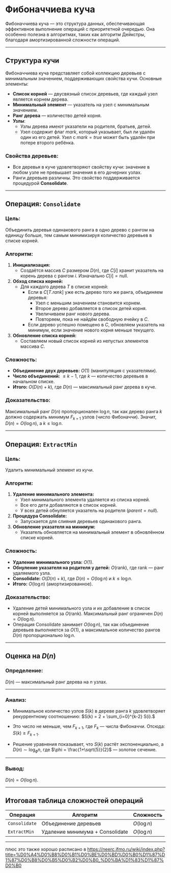 # Фибоначчиева куча

Фибоначчиева куча — это структура данных, обеспечивающая эффективное выполнение операций с приоритетной очередью. Она особенно полезна в алгоритмах, таких как алгоритм Дейкстры, благодаря амортизированной сложности операций.

---

## Структура кучи

Фибоначчиева куча представляет собой коллекцию деревьев с минимальным значением, поддерживающих свойства кучи. Основные элементы:
- **Список корней** — двусвязный список деревьев, где каждый узел является корнем дерева.
- **Минимальный элемент** — указатель на узел с минимальным значением.
- **Ранг дерева** — количество детей корня.
- **Узлы**:
  - Узлы дерева имеют указатели на родителя, братьев, детей.
  - Узел содержит флаг $mark$, который указывает, был ли удалён один из его детей. Узел с $mark = true$ может быть удалён при потере второго ребёнка.

### Свойства деревьев:
- Все деревья в куче удовлетворяют свойству кучи: значение в любом узле не превышает значения в его дочерних узлах.
- Ранги деревьев различны. Это свойство поддерживается процедурой **Consolidate**.

---

## Операция: `Consolidate`

### Цель:
Объединить деревья одинакового ранга в одно дерево с рангом на единицу больше, тем самым минимизируя количество деревьев в списке корней.

### Алгоритм:
1. **Инициализация:**
   - Создаётся массив $C$ размером $D(n)$, где $C[i]$ хранит указатель на корень дерева с рангом $i$. Изначально $C[i] = \text{null}$.
2. **Обход списка корней:**
   - Для каждого дерева $T$ в списке корней:
     - Если в $C[T.rank]$ уже есть дерево того же ранга, объединяем деревья:
       - Узел с меньшим значением становится корнем.
       - Второе дерево добавляется в список детей корня.
       - Увеличиваем ранг нового дерева.
       - Повторяем, пока не найдём свободную ячейку в $C$.
     - Если дерево успешно помещено в $C$, обновляем указатель на минимум, если значение нового корня меньше текущего.
3. **Обновление списка корней:**
   - Составляем новый список корней из непустых элементов массива $C$.

### Сложность:
- **Объединение двух деревьев:** $O(1)$ (манипуляция с указателями).
- **Число объединений:** $\leq k - 1$, где $k$ — количество деревьев в начальном списке.
- **Итого:** $O(D(n) + k)$, где $D(n)$ — максимальный ранг дерева в куче.

### Доказательство:
Максимальный ранг $D(n)$ пропорционален $\log n$, так как дерево ранга $k$ должно содержать минимум $F_{k+1}$ узлов (число Фибоначчи). Значит, $D(n) = O(\log n)$, а $k \leq \log n$.

---

## Операция: `ExtractMin`

### Цель:
Удалить минимальный элемент из кучи.

### Алгоритм:
1. **Удаление минимального элемента:**
   - Узел минимального элемента удаляется из списка корней.
   - Все его дети добавляются в список корней.
   - У всех детей обнуляется указатель на родителя ($parent = null$).
2. **Процедура Consolidate:**
   - Запускается для слияния деревьев одинакового ранга.
3. **Обновление указателя на минимум:**
   - Указатель обновляется на минимальный элемент в обновлённом списке корней.

### Сложность:
- **Удаление минимального узла:** $O(1)$.
- **Обнуление указателя на родителя у детей:** $O(\text{rank})$, где $\text{rank}$ — ранг удаляемого узла.
- **Consolidate:** $O(D(n) + k)$, где $D(n) = O(\log n)$ и $k \leq \log n$.
- **Итого:** $O(\log n)$ (амортизированное).

### Доказательство:
- Удаление детей минимального узла и их добавление в список корней выполняется за $O(\text{rank})$. Максимальный ранг ограничен $D(n) = O(\log n)$.
- Операция Consolidate занимает $O(\log n)$, так как объединение деревьев выполняется за $O(1)$, а максимальное количество рангов $D(n)$ пропорционально $\log n$.

---

## Оценка на $D(n)$

### Определение:
$D(n)$ — максимальный ранг дерева на $n$ узлах.

---

### Анализ:

- Минимальное количество узлов $S(k)$ в дереве ранга $k$ удовлетворяет рекуррентному соотношению:
  $S(k) = 2 + \sum_{i=0}^{k-2} S(i).$

- Это число не меньше, чем $F_{k+1}$, где $F_k$ — числа Фибоначчи. Отсюда:
  $S(k) \geq F_{k+1}.$

- Решение уравнения показывает, что $S(k)$ растёт экспоненциально, а $D(n) \sim \log_\phi n$, где $\phi = \frac{1+\sqrt{5}}{2}$ — золотое сечение.

---

### Вывод:
$D(n) = O(\log n).$

---

## Итоговая таблица сложностей операций

| Операция        | Алгоритм                                 | Сложность     |
|-----------------|------------------------------------------|---------------|
| `Consolidate`   | Объединение деревьев                    | $O(\log n)$   |
| `ExtractMin`    | Удаление минимума + Consolidate         | $O(\log n)$   |

---

плюс это также хорошо расписано в https://neerc.ifmo.ru/wiki/index.php?title=%D0%A4%D0%B8%D0%B1%D0%BE%D0%BD%D0%B0%D1%87%D1%87%D0%B8%D0%B5%D0%B2%D0%B0_%D0%BA%D1%83%D1%87%D0%B0
